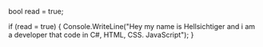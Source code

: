 bool read = true;

if (read = true)
{
  Console.WriteLine("Hey my name is Hellsichtiger and i am a developer that code in C#, HTML, CSS. JavaScript");
}
